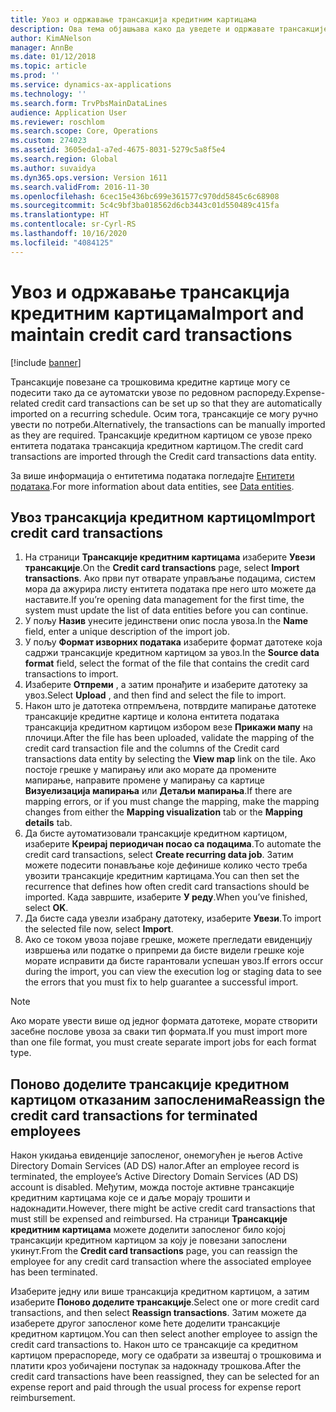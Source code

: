 ```yaml
---
title: Увоз и одржавање трансакција кредитним картицама
description: Ова тема објашњава како да уведете и одржавате трансакције кредитне картице повезане са трошковима. Ове трансакције се могу подесити тако да се аутоматски увозе по редовном распореду или се могу ручно увести по потреби.
author: KimANelson
manager: AnnBe
ms.date: 01/12/2018
ms.topic: article
ms.prod: ''
ms.service: dynamics-ax-applications
ms.technology: ''
ms.search.form: TrvPbsMainDataLines
audience: Application User
ms.reviewer: roschlom
ms.search.scope: Core, Operations
ms.custom: 274023
ms.assetid: 3605eda1-a7ed-4675-8031-5279c5a8f5e4
ms.search.region: Global
ms.author: suvaidya
ms.dyn365.ops.version: Version 1611
ms.search.validFrom: 2016-11-30
ms.openlocfilehash: 6cec15e436bc699e361577c970dd5845c6c68908
ms.sourcegitcommit: 5c4c9bf3ba018562d6cb3443c01d550489c415fa
ms.translationtype: HT
ms.contentlocale: sr-Cyrl-RS
ms.lasthandoff: 10/16/2020
ms.locfileid: "4084125"
---
```

# <a name="import-and-maintain-credit-card-transactions"></a><span data-ttu-id="8e231-104">Увоз и одржавање трансакција кредитним картицама</span><span class="sxs-lookup"><span data-stu-id="8e231-104">Import and maintain credit card transactions</span></span>

[!include [banner](../includes/banner.md)]

<span data-ttu-id="8e231-105">Трансакције повезане са трошковима кредитне картице могу се подесити тако да се аутоматски увозе по редовном распореду.</span><span class="sxs-lookup"><span data-stu-id="8e231-105">Expense-related credit card transactions can be set up so that they are automatically imported on a recurring schedule.</span></span> <span data-ttu-id="8e231-106">Осим тога, трансакције се могу ручно увести по потреби.</span><span class="sxs-lookup"><span data-stu-id="8e231-106">Alternatively, the transactions can be manually imported as they are required.</span></span> <span data-ttu-id="8e231-107">Трансакције кредитном картицом се увозе преко ентитета података трансакција кредитном картицом.</span><span class="sxs-lookup"><span data-stu-id="8e231-107">The credit card transactions are imported through the Credit card transactions data entity.</span></span>

<span data-ttu-id="8e231-108">За више информација о ентитетима података погледајте [Ентитети података](https://docs.microsoft.com/dynamics365/fin-ops-core/dev-itpro/data-entities/data-entities).</span><span class="sxs-lookup"><span data-stu-id="8e231-108">For more information about data entities, see [Data entities](https://docs.microsoft.com/dynamics365/fin-ops-core/dev-itpro/data-entities/data-entities).</span></span>

## <a name="import-credit-card-transactions"></a><span data-ttu-id="8e231-109">Увоз трансакција кредитном картицом</span><span class="sxs-lookup"><span data-stu-id="8e231-109">Import credit card transactions</span></span>

1. <span data-ttu-id="8e231-110">На страници **Трансакције кредитним картицама** изаберите **Увези трансакције**.</span><span class="sxs-lookup"><span data-stu-id="8e231-110">On the **Credit card transactions** page, select **Import transactions**.</span></span> <span data-ttu-id="8e231-111">Ако први пут отварате управљање подацима, систем мора да ажурира листу ентитета података пре него што можете да наставите.</span><span class="sxs-lookup"><span data-stu-id="8e231-111">If you’re opening data management for the first time, the system must update the list of data entities before you can continue.</span></span>
2. <span data-ttu-id="8e231-112">У пољу **Назив** унесите јединствени опис посла увоза.</span><span class="sxs-lookup"><span data-stu-id="8e231-112">In the **Name** field, enter a unique description of the import job.</span></span>
3. <span data-ttu-id="8e231-113">У пољу **Формат изворних података** изаберите формат датотеке која садржи трансакције кредитном картицом за увоз.</span><span class="sxs-lookup"><span data-stu-id="8e231-113">In the **Source data format** field, select the format of the file that contains the credit card transactions to import.</span></span>
4. <span data-ttu-id="8e231-114">Изаберите **Отпреми** , а затим пронађите и изаберите датотеку за увоз.</span><span class="sxs-lookup"><span data-stu-id="8e231-114">Select **Upload** , and then find and select the file to import.</span></span>
5. <span data-ttu-id="8e231-115">Након што је датотека отпремљена, потврдите мапирање датотеке трансакције кредитне картице и колона ентитета података трансакција кредитном картицом избором везе **Прикажи мапу** на плочици.</span><span class="sxs-lookup"><span data-stu-id="8e231-115">After the file has been uploaded, validate the mapping of the credit card transaction file and the columns of the Credit card transactions data entity by selecting the **View map** link on the tile.</span></span> <span data-ttu-id="8e231-116">Ако постоје грешке у мапирању или ако морате да промените мапирање, направите промене у мапирању са картице **Визуелизација мапирања** или **Детаљи мапирања**.</span><span class="sxs-lookup"><span data-stu-id="8e231-116">If there are mapping errors, or if you must change the mapping, make the mapping changes from either the **Mapping visualization** tab or the **Mapping details** tab.</span></span>
6. <span data-ttu-id="8e231-117">Да бисте аутоматизовали трансакције кредитном картицом, изаберите **Креирај периодичан посао са подацима**.</span><span class="sxs-lookup"><span data-stu-id="8e231-117">To automate the credit card transactions, select **Create recurring data job**.</span></span> <span data-ttu-id="8e231-118">Затим можете подесити понављање које дефинише колико често треба увозити трансакције кредитним картицама.</span><span class="sxs-lookup"><span data-stu-id="8e231-118">You can then set the recurrence that defines how often credit card transactions should be imported.</span></span> <span data-ttu-id="8e231-119">Када завршите, изаберите **У реду**.</span><span class="sxs-lookup"><span data-stu-id="8e231-119">When you’ve finished, select **OK**.</span></span>
7. <span data-ttu-id="8e231-120">Да бисте сада увезли изабрану датотеку, изаберите **Увези**.</span><span class="sxs-lookup"><span data-stu-id="8e231-120">To import the selected file now, select **Import**.</span></span>
8. <span data-ttu-id="8e231-121">Ако се током увоза појаве грешке, можете прегледати евиденцију извршења или податке о припреми да бисте видели грешке које морате исправити да бисте гарантовали успешан увоз.</span><span class="sxs-lookup"><span data-stu-id="8e231-121">If errors occur during the import, you can view the execution log or staging data to see the errors that you must fix to help guarantee a successful import.</span></span>

> [!NOTE]
> <span data-ttu-id="8e231-122">Ако морате увести више од једног формата датотеке, морате створити засебне послове увоза за сваки тип формата.</span><span class="sxs-lookup"><span data-stu-id="8e231-122">If you must import more than one file format, you must create separate import jobs for each format type.</span></span>

## <a name="reassign-the-credit-card-transactions-for-terminated-employees"></a><span data-ttu-id="8e231-123">Поново доделите трансакције кредитном картицом отказаним запосленима</span><span class="sxs-lookup"><span data-stu-id="8e231-123">Reassign the credit card transactions for terminated employees</span></span>

<span data-ttu-id="8e231-124">Након укидања евиденције запосленог, онемогућен је његов Active Directory Domain Services (AD DS) налог.</span><span class="sxs-lookup"><span data-stu-id="8e231-124">After an employee record is terminated, the employee’s Active Directory Domain Services (AD DS) account is disabled.</span></span> <span data-ttu-id="8e231-125">Међутим, можда постоје активне трансакције кредитним картицама које се и даље морају трошити и надокнадити.</span><span class="sxs-lookup"><span data-stu-id="8e231-125">However, there might be active credit card transactions that must still be expensed and reimbursed.</span></span> <span data-ttu-id="8e231-126">На страници **Трансакције кредитним картицама** можете доделити запосленог било којој трансакцији кредитном картицом за коју је повезани запослени укинут.</span><span class="sxs-lookup"><span data-stu-id="8e231-126">From the **Credit card transactions** page, you can reassign the employee for any credit card transaction where the associated employee has been terminated.</span></span>

<span data-ttu-id="8e231-127">Изаберите једну или више трансакција кредитном картицом, а затим изаберите **Поново доделите трансакције**.</span><span class="sxs-lookup"><span data-stu-id="8e231-127">Select one or more credit card transactions, and then select **Reassign transactions**.</span></span> <span data-ttu-id="8e231-128">Затим можете да изаберете другог запосленог коме ћете доделити трансакције кредитном картицом.</span><span class="sxs-lookup"><span data-stu-id="8e231-128">You can then select another employee to assign the credit card transactions to.</span></span> <span data-ttu-id="8e231-129">Након што се трансакције са кредитном картицом прераспореде, могу се одабрати за извештај о трошковима и платити кроз уобичајени поступак за надокнаду трошкова.</span><span class="sxs-lookup"><span data-stu-id="8e231-129">After the credit card transactions have been reassigned, they can be selected for an expense report and paid through the usual process for expense report reimbursement.</span></span>
